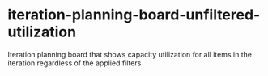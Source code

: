 # iteration-planning-board-unfiltered-utilization
Iteration planning board that shows capacity utilization for all items in the iteration regardless of the applied filters
